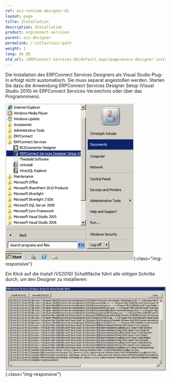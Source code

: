 ```yaml
---
ref: ecs-runtime-designer-01
layout: page
title: Installation
description: Installation
product: erpconnect-services
parent: ecs-designer
permalink: /:collection/:path
weight: 1
lang: de_DE
old_url: /ERPConnect-Services-DE/default.aspx?pageid=ecs-designer-installation
---
```


Die Installation des ERPConnect Services Designers als Visual Studio Plug-in erfolgt nicht austomatisch. Sie muss separat angestoßen werden. Starten Sie dazu die Anwendung ERPConnect Services Designer Setup (Visual Studio 2010) im ERPConnect Services-Verzeichnis oder über das Programmmenü. 


![ECS-Designer-Setup-01](/img/content/ECS-Designer-Setup-01.png){:class="img-responsive"}

Ein Klick auf die *Install (VS2010)* Schaltfläche führt alle nötigen Schritte durch, um den Designer zu installieren:

![ECS-Designer-Setup-02](/img/content/ECS-Designer-Setup-02.png){:class="img-responsive"}